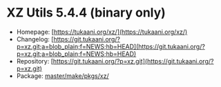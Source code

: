 # XZ Utils 5.4.4 (binary only)
 - Homepage: [https://tukaani.org/xz/](https://tukaani.org/xz/)
 - Changelog: [https://git.tukaani.org/?p=xz.git;a=blob_plain;f=NEWS;hb=HEAD](https://git.tukaani.org/?p=xz.git;a=blob_plain;f=NEWS;hb=HEAD)
 - Repository: [https://git.tukaani.org/?p=xz.git](https://git.tukaani.org/?p=xz.git)
 - Package: [master/make/pkgs/xz/](https://github.com/Freetz-NG/freetz-ng/tree/master/make/pkgs/xz/)

